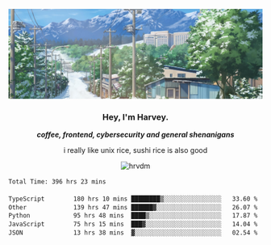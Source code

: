 ![](https://github.com/hrvdm/hrvdm/blob/main/images/winter.png?raw=true)

<div align="center">
    <h3> Hey, I'm Harvey.</h3>
    <p><i><b>coffee, frontend, cybersecurity and general shenanigans</b></i></p>
    <p>i really like unix rice, sushi rice is also good</p>
</div>

<p align="center">  <img src="https://komarev.com/ghpvc/?username=hrvdm&label=Views&color=252733&style=for-the-badge" alt="hrvdm" /> </p>

<!--START_SECTION:waka-->

```txt
Total Time: 396 hrs 23 mins

TypeScript        180 hrs 10 mins ████████▒░░░░░░░░░░░░░░░░   33.60 %
Other             139 hrs 47 mins ██████▓░░░░░░░░░░░░░░░░░░   26.07 %
Python            95 hrs 48 mins  ████▒░░░░░░░░░░░░░░░░░░░░   17.87 %
JavaScript        75 hrs 15 mins  ███▓░░░░░░░░░░░░░░░░░░░░░   14.04 %
JSON              13 hrs 38 mins  ▓░░░░░░░░░░░░░░░░░░░░░░░░   02.54 %
```

<!--END_SECTION:waka-->

